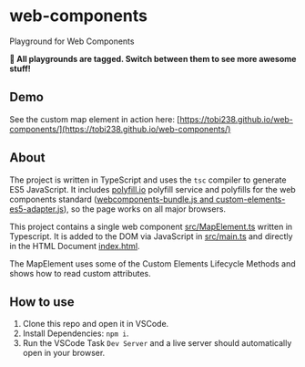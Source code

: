 # web-components
Playground for Web Components

__🚀 All playgrounds are tagged. Switch between them to see more awesome stuff!__

## Demo
See the custom map element in action here: [https://tobi238.github.io/web-components/](https://tobi238.github.io/web-components/)

## About
The project is written in TypeScript and uses the `tsc` compiler to generate ES5 JavaScript. It includes [polyfill.io](https://polyfill.io) polyfill service and polyfills for the web components standard ([webcomponents-bundle.js and custom-elements-es5-adapter.js](https://github.com/WebComponents/webcomponentsjs)), so the page works on all major browsers.

This project contains a single web component [src/MapElement.ts](src/MapElement.ts) written in Typescript. It is added to the DOM via JavaScript in [src/main.ts](src/main.ts) and directly in the HTML Document [index.html](index.html).

The MapElement uses some of the Custom Elements Lifecycle Methods and shows how to read custom attributes.

## How to use
1. Clone this repo and open it in VSCode.
2. Install Dependencies: `npm i`.
3. Run the VSCode Task `Dev Server` and a live server should automatically open in your browser.
